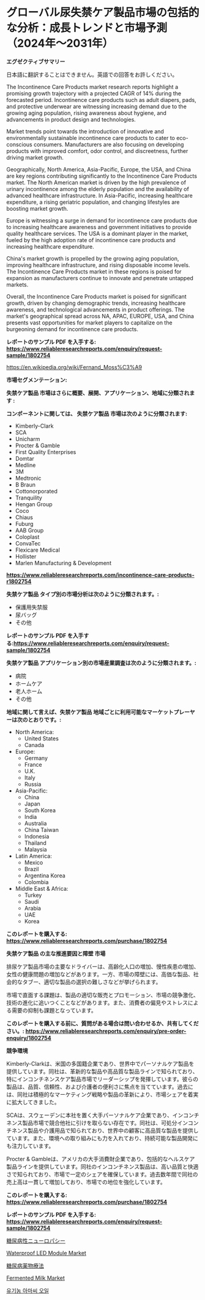 <p><h1>グローバル尿失禁ケア製品市場の包括的な分析：成長トレンドと市場予測（2024年〜2031年）</h1></p><p><strong>エグゼクティブサマリー</strong></p>
<p><p>日本語に翻訳することはできません。英語での回答をお許しください。</p><p>The Incontinence Care Products market research reports highlight a promising growth trajectory with a projected CAGR of 14% during the forecasted period. Incontinence care products such as adult diapers, pads, and protective underwear are witnessing increasing demand due to the growing aging population, rising awareness about hygiene, and advancements in product design and technologies.</p><p>Market trends point towards the introduction of innovative and environmentally sustainable incontinence care products to cater to eco-conscious consumers. Manufacturers are also focusing on developing products with improved comfort, odor control, and discreetness, further driving market growth.</p><p>Geographically, North America, Asia-Pacific, Europe, the USA, and China are key regions contributing significantly to the Incontinence Care Products market. The North American market is driven by the high prevalence of urinary incontinence among the elderly population and the availability of advanced healthcare infrastructure. In Asia-Pacific, increasing healthcare expenditure, a rising geriatric population, and changing lifestyles are boosting market growth.</p><p>Europe is witnessing a surge in demand for incontinence care products due to increasing healthcare awareness and government initiatives to provide quality healthcare services. The USA is a dominant player in the market, fueled by the high adoption rate of incontinence care products and increasing healthcare expenditure.</p><p>China's market growth is propelled by the growing aging population, improving healthcare infrastructure, and rising disposable income levels. The Incontinence Care Products market in these regions is poised for expansion as manufacturers continue to innovate and penetrate untapped markets.</p><p>Overall, the Incontinence Care Products market is poised for significant growth, driven by changing demographic trends, increasing healthcare awareness, and technological advancements in product offerings. The market's geographical spread across NA, APAC, EUROPE, USA, and China presents vast opportunities for market players to capitalize on the burgeoning demand for incontinence care products.</p></p>
<p><strong>レポートのサンプル PDF を入手する: <a href="https://www.reliableresearchreports.com/enquiry/request-sample/1802754">https://www.reliableresearchreports.com/enquiry/request-sample/1802754</a></strong></p>
<p><a href="https://en.wikipedia.org/wiki/Fernand_Moss%C3%A9">https://en.wikipedia.org/wiki/Fernand_Moss%C3%A9</a></p>
<p><strong>市場セグメンテーション:</strong></p>
<p><strong> 失禁ケア製品 市場はさらに概要、展開、アプリケーション、地域に分類されます :</strong></p>
<p><strong>コンポーネントに関しては、 失禁ケア製品 市場は次のように分類されます:</strong></p>
<p><ul><li>Kimberly-Clark</li><li>SCA</li><li>Unicharm</li><li>Procter & Gamble</li><li>First Quality Enterprises</li><li>Domtar</li><li>Medline</li><li>3M</li><li>Medtronic</li><li>B Braun</li><li>Cottonorporated</li><li>Tranquility</li><li>Hengan Group</li><li>Coco</li><li>Chiaus</li><li>Fuburg</li><li>AAB Group</li><li>Coloplast</li><li>ConvaTec</li><li>Flexicare Medical</li><li>Hollister</li><li>Marlen Manufacturing & Development</li></ul></p>
<p><strong><a href="https://www.reliableresearchreports.com/incontinence-care-products-r1802754">https://www.reliableresearchreports.com/incontinence-care-products-r1802754</a></strong></p>
<p><strong> 失禁ケア製品 タイプ別の市場分析は次のように分類されます。:</strong></p>
<p><ul><li>保護用失禁服</li><li>尿バッグ</li><li>その他</li></ul></p>
<p><strong>レポートのサンプル PDF を入手する:<a href="https://www.reliableresearchreports.com/enquiry/request-sample/1802754">https://www.reliableresearchreports.com/enquiry/request-sample/1802754</a></strong></p>
<p><strong> 失禁ケア製品 アプリケーション別の市場産業調査は次のように分類されます。:</strong></p>
<p><ul><li>病院</li><li>ホームケア</li><li>老人ホーム</li><li>その他</li></ul></p>
<p><strong>地域に関して言えば、失禁ケア製品 地域ごとに利用可能なマーケットプレーヤーは次のとおりです。:</strong></p>
<p><ul>
    <li>
        North America:
        <ul>
            <li>United States</li>
            <li>Canada</li>
        </ul>
    </li>
    <li>
        Europe:
        <ul>
            <li>Germany</li>
            <li>France</li>
            <li>U.K.</li>
            <li>Italy</li>
            <li>Russia</li>
        </ul>
    </li>
    <li>
        Asia-Pacific:
        <ul>
            <li>China</li>
            <li>Japan</li>
            <li>South Korea</li>
            <li>India</li>
            <li>Australia</li>
            <li>China Taiwan</li>
            <li>Indonesia</li>
            <li>Thailand</li>
            <li>Malaysia</li>
        </ul>
    </li>
    <li>
        Latin America:
        <ul>
            <li>Mexico</li>
            <li>Brazil</li>
            <li>Argentina Korea</li>
            <li>Colombia</li>
        </ul>
    </li>
    <li>
        Middle East & Africa:
        <ul>
            <li>Turkey</li>
            <li>Saudi</li>
            <li>Arabia</li>
            <li>UAE</li>
            <li>Korea</li>
        </ul>
    </li>
    </ul></p>
<p><strong>このレポートを購入する: <a href="https://www.reliableresearchreports.com/purchase/1802754">https://www.reliableresearchreports.com/purchase/1802754</a></strong></p>
<p><strong>失禁ケア製品 の主な推進要因と障壁 市場</strong></p>
<p><p>排尿ケア製品市場の主要なドライバーは、高齢化人口の増加、慢性疾患の増加、女性の健康問題の増加などがあります。一方、市場の障壁には、高価な製品、社会的なタブー、適切な製品の選択の難しさなどが挙げられます。</p><p>市場で直面する課題は、製品の適切な販売とプロモーション、市場の競争激化、技術の進化に追いつくことなどがあります。また、消費者の偏見やストレスによる需要の抑制も課題となっています。</p></p>
<p><strong>このレポートを購入する前に、質問がある場合は問い合わせるか、共有してください。: <a href="https://www.reliableresearchreports.com/enquiry/pre-order-enquiry/1802754">https://www.reliableresearchreports.com/enquiry/pre-order-enquiry/1802754</a></strong></p>
<p><strong>競争環境</strong></p>
<p><p>Kimberly-Clarkは、米国の多国籍企業であり、世界中でパーソナルケア製品を提供しています。同社は、革新的な製品や高品質な製品ラインで知られており、特にインコンチネンスケア製品市場でリーダーシップを発揮しています。彼らの製品は、品質、信頼性、および介護者の便利さに焦点を当てています。過去には、同社は積極的なマーケティング戦略や製品の革新により、市場シェアを着実に拡大してきました。</p><p>SCAは、スウェーデンに本社を置く大手パーソナルケア企業であり、インコンチネンス製品市場で競合他社に引けを取らない存在です。同社は、可処分インコンチネンス製品や介護用品で知られており、世界中の顧客に高品質な製品を提供しています。また、環境への取り組みにも力を入れており、持続可能な製品開発にも注力しています。</p><p>Procter & Gambleは、アメリカの大手消費財企業であり、包括的なヘルスケア製品ラインを提供しています。同社のインコンチネンス製品は、高い品質と快適さで知られており、市場で一定のシェアを確保しています。過去数年間で同社の売上高は一貫して増加しており、市場での地位を強化しています。</p></p>
<p><strong>このレポートを購入する: <a href="https://www.reliableresearchreports.com/purchase/1802754">https://www.reliableresearchreports.com/purchase/1802754</a></strong></p>
<p><strong>レポートのサンプル PDF を入手する: <a href="https://www.reliableresearchreports.com/enquiry/request-sample/1802754">https://www.reliableresearchreports.com/enquiry/request-sample/1802754</a></strong><strong></strong></p>
<p><p><a href="https://github.com/RandallRunte2023/Market-Research-Report-List-2/blob/main/636641437431.md">糖尿病性ニューロパシー</a></p><p><a href="https://issuu.com/reportprime-2/docs/waterproof-led-module-market-size-2030.pptx">Waterproof LED Module Market</a></p><p><a href="https://github.com/TerrellConn/Market-Research-Report-List-2/blob/main/646034237430.md">糖尿病薬物療法</a></p><p><a href="https://github.com/michealerrygz/Market-Research-Report-List-1/blob/main/fermented-milk-market.md">Fermented Milk Market</a></p><p><a href="https://github.com/LuckeyCorbin/Market-Research-Report-List-2/blob/main/580216548036.md">유기농 아마씨 오일</a></p></p>